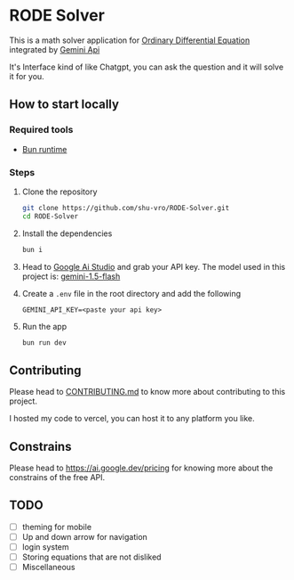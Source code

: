 # RODE Solver

This is a math solver application for [Ordinary Differential Equation](https://en.wikipedia.org/wiki/Ordinary_differential_equation) integrated by [Gemini Api](https://ai.google.dev/aistudio/)

It's Interface kind of like Chatgpt, you can ask the question and it will solve it for you.

## How to start locally

### Required tools

-   [Bun runtime](https://bun.sh/docs/installation)

### Steps

1. Clone the repository
    ```bash
    git clone https://github.com/shu-vro/RODE-Solver.git
    cd RODE-Solver
    ```
2. Install the dependencies
    ```bash
    bun i
    ```
3. Head to [Google Ai Studio](https://ai.google.dev/aistudio/) and grab your API key. The model used in this project is: [gemini-1.5-flash](https://developers.googleblog.com/en/gemini-15-pro-and-15-flash-now-available/)

4. Create a `.env` file in the root directory and add the following

    ```env
    GEMINI_API_KEY=<paste your api key>
    ```

5. Run the app
    ```bash
    bun run dev
    ```

## Contributing

Please head to [CONTRIBUTING.md](CONTRIBUTING.md) to know more about contributing to this project.

I hosted my code to vercel, you can host it to any platform you like.

## Constrains

Please head to https://ai.google.dev/pricing for knowing more about the constrains of the free API.

## TODO

-   [ ] theming for mobile
-   [ ] Up and down arrow for navigation
-   [ ] login system
-   [ ] Storing equations that are not disliked
-   [ ] Miscellaneous
